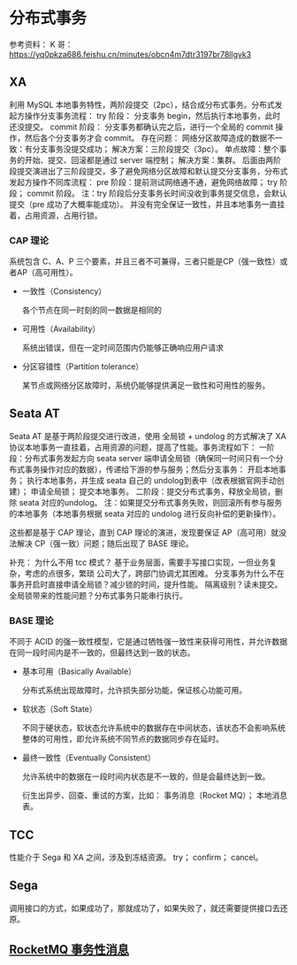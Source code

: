 # 分布式事务

参考资料：
K 哥：
https://yq0pkza686.feishu.cn/minutes/obcn4m7dtr3197br78llgvk3

## XA

利用 MySQL 本地事务特性，两阶段提交（2pc），结合成分布式事务。分布式发起方操作分支事务流程：
try 阶段：
分支事务 begin，然后执行本地事务，此时还没提交。
commit 阶段：
分支事务都确认完之后，进行一个全局的 commit 操作，然后各个分支事务才会 commit。
存在问题：
网络分区故障造成的数据不一致：有分支事务没提交成功；
解决方案：三阶段提交（3pc）。
单点故障：整个事务的开始、提交、回滚都是通过 server 端控制；
解决方案：集群。
后面由两阶段提交演进出了三阶段提交，多了避免网络分区故障和默认提交分支事务，分布式发起方操作不同库流程：
pre 阶段：提前测试网络通不通，避免网络故障；
try 阶段；
commit 阶段。
注：try 阶段后分支事务长时间没收到事务提交信息，会默认提交（pre 成功了大概率能成功）。
并没有完全保证一致性，并且本地事务一直挂着，占用资源，占用行锁。

### CAP 理论

系统包含 C、A、P 三个要素，并且三者不可兼得，三者只能是CP（强一致性）或者AP（高可用性）。


- 一致性（Consistency）

  各个节点在同一时刻的同一数据是相同的
  
  
- 可用性（Availability）

  系统出错误，但在一定时间范围内仍能够正确响应用户请求
  
  
- 分区容错性（Partition tolerance）

  某节点或网络分区故障时，系统仍能够提供满足一致性和可用性的服务。
  
## Seata AT

Seata AT 是基于两阶段提交进行改进，使用 全局锁 + undolog 的方式解决了 XA 协议本地事务一直挂着，占用资源的问题，提高了性能。事务流程如下：
一阶段：分布式事务发起方向 seata server 端申请全局锁（确保同一时间只有一个分布式事务操作对应的数据），传递给下游的参与服务；然后分支事务：
开启本地事务；
执行本地事务，并生成 seata 自己的 undolog到表中（改表根据官网手动创建）；
申请全局锁；
提交本地事务。
二阶段：提交分布式事务，释放全局锁，删除 seata 对应的undolog。
注：如果提交分布式事务失败，则回滚所有参与服务的本地事务（本地事务根据 seata 对应的 undolog 进行反向补偿的更新操作）。

这些都是基于 CAP 理论，直到 CAP 理论的演进，发现要保证 AP（高可用）就没法解决 CP（强一致）问题；随后出现了 BASE 理论。

补充：
为什么不用 tcc 模式？
基于业务层面，需要手写接口实现，一但业务复杂，考虑的点很多，繁琐
公司大了，跨部门协调尤其困难。
分支事务为什么不在事务开启时直接申请全局锁？减少锁的时间，提升性能。
隔离级别？读未提交。
全局锁带来的性能问题？分布式事务只能串行执行。

### BASE 理论

不同于 ACID 的强一致性模型，它是通过牺牲强一致性来获得可用性，并允许数据在同一段时间内是不一致的，但最终达到一致的状态。

- 基本可用（Basically Available）

  分布式系统出现故障时，允许损失部分功能，保证核心功能可用。
  
  
- 软状态（Soft State）

  不同于硬状态，软状态允许系统中的数据存在中间状态，该状态不会影响系统整体的可用性，即允许系统不同节点的数据同步存在延时。
  
- 最终一致性（Eventually Consistent）

  允许系统中的数据在一段时间内状态是不一致的，但是会最终达到一致。
  
  衍生出异步、回查、重试的方案，比如：
  事务消息（Rocket MQ）；
  本地消息表。
  
## TCC

性能介于 Sega 和 XA 之间，涉及到冻结资源。
try；
confirm；
cancel。

## Sega

调用接口的方式，如果成功了，那就成功了，如果失败了，就还需要提供接口去还原。

## [RocketMQ 事务性消息](https://lvliu-kun.github.io/2024/07/31/RocketMQ.html#%E4%BA%8B%E5%8A%A1%E6%80%A7%E6%B6%88%E6%81%AF%E5%8E%9F%E7%90%86)

